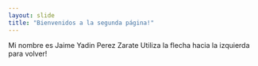 ```yaml
---
layout: slide
title: "Bienvenidos a la segunda página!"
---
```

Mi nombre es Jaime Yadin Perez Zarate
Utiliza la flecha hacia la izquierda para volver!
